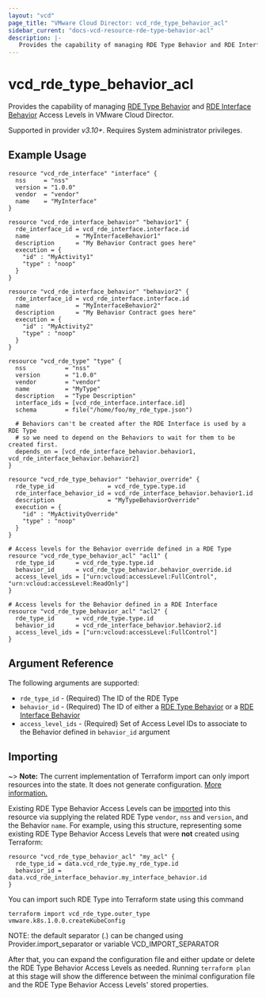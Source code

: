 ```yaml
---
layout: "vcd"
page_title: "VMware Cloud Director: vcd_rde_type_behavior_acl"
sidebar_current: "docs-vcd-resource-rde-type-behavior-acl"
description: |-
   Provides the capability of managing RDE Type Behavior and RDE Interface Behavior Access Levels in VMware Cloud Director.
---
```


# vcd\_rde\_type\_behavior\_acl

Provides the capability of managing [RDE Type Behavior](/providers/vmware/vcd/latest/docs/resources/rde_type_behavior)
and [RDE Interface Behavior](/providers/vmware/vcd/latest/docs/resources/rde_interface_behavior) Access Levels in VMware Cloud Director.

Supported in provider *v3.10+*. Requires System administrator privileges.

## Example Usage

```hcl
resource "vcd_rde_interface" "interface" {
  nss     = "nss"
  version = "1.0.0"
  vendor  = "vendor"
  name    = "MyInterface"
}

resource "vcd_rde_interface_behavior" "behavior1" {
  rde_interface_id = vcd_rde_interface.interface.id
  name             = "MyInterfaceBehavior1"
  description      = "My Behavior Contract goes here"
  execution = {
    "id" : "MyActivity1"
    "type" : "noop"
  }
}

resource "vcd_rde_interface_behavior" "behavior2" {
  rde_interface_id = vcd_rde_interface.interface.id
  name             = "MyInterfaceBehavior2"
  description      = "My Behavior Contract goes here"
  execution = {
    "id" : "MyActivity2"
    "type" : "noop"
  }
}

resource "vcd_rde_type" "type" {
  nss           = "nss"
  version       = "1.0.0"
  vendor        = "vendor"
  name          = "MyType"
  description   = "Type Description"
  interface_ids = [vcd_rde_interface.interface.id]
  schema        = file("/home/foo/my_rde_type.json")

  # Behaviors can't be created after the RDE Interface is used by a RDE Type
  # so we need to depend on the Behaviors to wait for them to be created first.
  depends_on = [vcd_rde_interface_behavior.behavior1, vcd_rde_interface_behavior.behavior2]
}

resource "vcd_rde_type_behavior" "behavior_override" {
  rde_type_id               = vcd_rde_type.type.id
  rde_interface_behavior_id = vcd_rde_interface_behavior.behavior1.id
  description               = "MyTypeBehaviorOverride"
  execution = {
    "id" : "MyActivityOverride"
    "type" : "noop"
  }
}

# Access levels for the Behavior override defined in a RDE Type
resource "vcd_rde_type_behavior_acl" "acl1" {
  rde_type_id      = vcd_rde_type.type.id
  behavior_id      = vcd_rde_type_behavior.behavior_override.id
  access_level_ids = ["urn:vcloud:accessLevel:FullControl", "urn:vcloud:accessLevel:ReadOnly"]
}

# Access levels for the Behavior defined in a RDE Interface
resource "vcd_rde_type_behavior_acl" "acl2" {
  rde_type_id      = vcd_rde_type.type.id
  behavior_id      = vcd_rde_interface_behavior.behavior2.id
  access_level_ids = ["urn:vcloud:accessLevel:FullControl"]
}
```

## Argument Reference

The following arguments are supported:

* `rde_type_id` - (Required) The ID of the RDE Type
* `behavior_id` - (Required) The ID of either a [RDE Type Behavior](/providers/vmware/vcd/latest/docs/resources/rde_type_behavior)
  or a [RDE Interface Behavior](/providers/vmware/vcd/latest/docs/resources/rde_interface_behavior)
* `access_level_ids` - (Required) Set of Access Level IDs to associate to the Behavior defined in `behavior_id` argument

## Importing

~> **Note:** The current implementation of Terraform import can only import resources into the state. It does not generate
configuration. [More information.][docs-import]

Existing RDE Type Behavior Access Levels can be [imported][docs-import] into this resource via supplying the related RDE Type `vendor`, `nss` and `version`, and
the Behavior `name`.
For example, using this structure, representing some existing RDE Type Behavior Access Levels that were **not** created using Terraform:

```hcl
resource "vcd_rde_type_behavior_acl" "my_acl" {
  rde_type_id = data.vcd_rde_type.my_rde_type.id
  behavior_id = data.vcd_rde_interface_behavior.my_interface_behavior.id
}
```

You can import such RDE Type into Terraform state using this command

```
terraform import vcd_rde_type.outer_type vmware.k8s.1.0.0.createKubeConfig
```

NOTE: the default separator (.) can be changed using Provider.import_separator or variable VCD_IMPORT_SEPARATOR

[docs-import]:https://www.terraform.io/docs/import/

After that, you can expand the configuration file and either update or delete the RDE Type Behavior Access Levels as needed. Running `terraform plan`
at this stage will show the difference between the minimal configuration file and the RDE Type Behavior Access Levels' stored properties.
